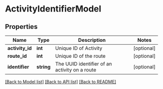 # ActivityIdentifierModel

## Properties
Name | Type | Description | Notes
------------ | ------------- | ------------- | -------------
**activity_id** | **int** | Unique ID of Activity | [optional] 
**route_id** | **int** | Unique ID of the route | [optional] 
**identifier** | **string** | The UUID identifier of an activity on a route | [optional] 

[[Back to Model list]](../README.md#documentation-for-models) [[Back to API list]](../README.md#documentation-for-api-endpoints) [[Back to README]](../README.md)


